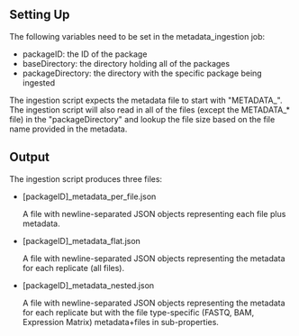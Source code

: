 ## Setting Up

The following variables need to be set in the metadata_ingestion job:

* packageID: the ID of the package
* baseDirectory: the directory holding all of the packages
* packageDirectory: the directory with the specific package being ingested

The ingestion script expects the metadata file to start with "METADATA_". The ingestion script will also read in all of the files (except the METADATA_* file) in the "packageDirectory" and lookup the file size based on the file name provided in the metadata.

## Output

The ingestion script produces three files:

* [packageID]_metadata_per_file.json

   A file with newline-separated JSON objects representing each file plus metadata.
* [packageID]_metadata_flat.json

   A file with newline-separated JSON objects representing the metadata for each replicate (all files).
* [packageID]_metadata_nested.json

   A file with newline-separated JSON objects representing the metadata for each replicate but with the file type-specific (FASTQ, BAM, Expression Matrix) metadata+files in sub-properties. 

